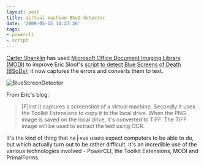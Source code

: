 ```yaml
---
layout: post
title: Virtual machine BSoD detector
date: '2009-05-15 14:27:26'
tags:
- powercli
- script
---
```



[Carter Shanklin](http://www.twitter.com/cshanklin) has used [Microsoft Office Document Imaging Library (MODI)](http://www.codeproject.com/KB/office/modi.aspx?fid=172151&df=90&mpp=25&noise=3&sort=Position&view=Quick&fr=76&select=1629759) to improve Eric Sloof's [script](http://www.ntpro.nl/blog/archives/1100-Virtual-Machine-Blue-Screen-detector.html) [ to detect Blue Screens of Death (BSoDs)](http://www.ntpro.nl/blog/archives/1100-Virtual-Machine-Blue-Screen-detector.html); it now captures the errors and converts them to text.

![BlueScreenDetector](/content/images/2016/01/BlueScreenDetector.jpg)

From Eric's blog:

> [F]irst it captures a screenshot of a virtual machine. Secondly it uses the Toolkit Extensions to copy it to the local drive. When the PNG image is saved on the local drive, it's converted to TIFF. The TIFF image will be used to extract the text using OCR.

It's the kind of thing that na├»ve users expect computers to be able to do, but which actually turn out to be rather difficult. It's an incredible use of the various technologies involved  - PowerCLI, the Toolkit Extensions, MODI and PrimalForms.


